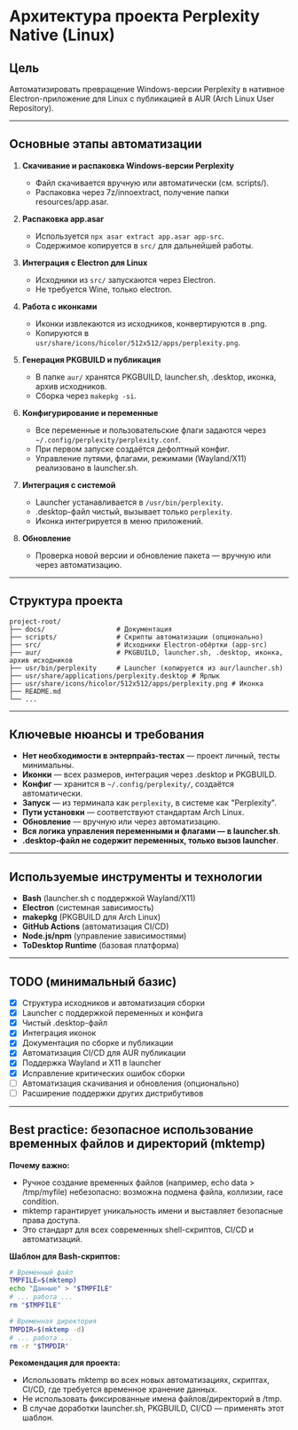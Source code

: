 # Архитектура проекта Perplexity Native (Linux)

## Цель
Автоматизировать превращение Windows-версии Perplexity в нативное Electron-приложение для Linux с публикацией в AUR (Arch Linux User Repository).

---

## Основные этапы автоматизации

1. **Скачивание и распаковка Windows-версии Perplexity**
   - Файл скачивается вручную или автоматически (см. scripts/).
   - Распаковка через 7z/innoextract, получение папки resources/app.asar.

2. **Распаковка app.asar**
   - Используется `npx asar extract app.asar app-src`.
   - Содержимое копируется в `src/` для дальнейшей работы.

3. **Интеграция с Electron для Linux**
   - Исходники из `src/` запускаются через Electron.
   - Не требуется Wine, только electron.

4. **Работа с иконками**
   - Иконки извлекаются из исходников, конвертируются в .png.
   - Копируются в `usr/share/icons/hicolor/512x512/apps/perplexity.png`.

5. **Генерация PKGBUILD и публикация**
   - В папке `aur/` хранятся PKGBUILD, launcher.sh, .desktop, иконка, архив исходников.
   - Сборка через `makepkg -si`.

6. **Конфигурирование и переменные**
   - Все переменные и пользовательские флаги задаются через `~/.config/perplexity/perplexity.conf`.
   - При первом запуске создаётся дефолтный конфиг.
   - Управление путями, флагами, режимами (Wayland/X11) реализовано в launcher.sh.

7. **Интеграция с системой**
   - Launcher устанавливается в `/usr/bin/perplexity`.
   - .desktop-файл чистый, вызывает только `perplexity`.
   - Иконка интегрируется в меню приложений.

8. **Обновление**
   - Проверка новой версии и обновление пакета — вручную или через автоматизацию.

---

## Структура проекта

```
project-root/
├── docs/                  # Документация
├── scripts/               # Скрипты автоматизации (опционально)
├── src/                   # Исходники Electron-обёртки (app-src)
├── aur/                   # PKGBUILD, launcher.sh, .desktop, иконка, архив исходников
├── usr/bin/perplexity     # Launcher (копируется из aur/launcher.sh)
├── usr/share/applications/perplexity.desktop # Ярлык
├── usr/share/icons/hicolor/512x512/apps/perplexity.png # Иконка
├── README.md
└── ...
```

---

## Ключевые нюансы и требования

- **Нет необходимости в энтерпрайз-тестах** — проект личный, тесты минимальны.
- **Иконки** — всех размеров, интеграция через .desktop и PKGBUILD.
- **Конфиг** — хранится в `~/.config/perplexity/`, создаётся автоматически.
- **Запуск** — из терминала как `perplexity`, в системе как "Perplexity".
- **Пути установки** — соответствуют стандартам Arch Linux.
- **Обновление** — вручную или через автоматизацию.
- **Вся логика управления переменными и флагами — в launcher.sh**.
- **.desktop-файл не содержит переменных, только вызов launcher**.

---

## Используемые инструменты и технологии
- **Bash** (launcher.sh с поддержкой Wayland/X11)
- **Electron** (системная зависимость)
- **makepkg** (PKGBUILD для Arch Linux)
- **GitHub Actions** (автоматизация CI/CD)
- **Node.js/npm** (управление зависимостями)
- **ToDesktop Runtime** (базовая платформа)

---

## TODO (минимальный базис)
- [x] Структура исходников и автоматизация сборки
- [x] Launcher с поддержкой переменных и конфига
- [x] Чистый .desktop-файл
- [x] Интеграция иконок
- [x] Документация по сборке и публикации
- [x] Автоматизация CI/CD для AUR публикации
- [x] Поддержка Wayland и X11 в launcher
- [x] Исправление критических ошибок сборки
- [ ] Автоматизация скачивания и обновления (опционально)
- [ ] Расширение поддержки других дистрибутивов 

---

## Best practice: безопасное использование временных файлов и директорий (mktemp)

**Почему важно:**
- Ручное создание временных файлов (например, echo data > /tmp/myfile) небезопасно: возможна подмена файла, коллизии, race condition.
- mktemp гарантирует уникальность имени и выставляет безопасные права доступа.
- Это стандарт для всех современных shell-скриптов, CI/CD и автоматизаций.

**Шаблон для Bash-скриптов:**
```sh
# Временный файл
TMPFILE=$(mktemp)
echo "Данные" > "$TMPFILE"
# ... работа ...
rm "$TMPFILE"

# Временная директория
TMPDIR=$(mktemp -d)
# ... работа ...
rm -r "$TMPDIR"
```

**Рекомендация для проекта:**
- Использовать mktemp во всех новых автоматизациях, скриптах, CI/CD, где требуется временное хранение данных.
- Не использовать фиксированные имена файлов/директорий в /tmp.
- В случае доработки launcher.sh, PKGBUILD, CI/CD — применять этот шаблон.